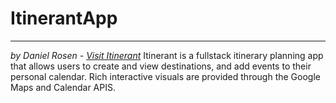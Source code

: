 # ItinerantApp
---
*by Daniel Rosen - [Visit Itinerant](https://i-tinerant.herokuapp.com/)*
 Itinerant is a fullstack itinerary planning app that allows users to create and view destinations, and add events to their personal calendar. 
 Rich interactive visuals are provided through the Google Maps and Calendar APIS.
